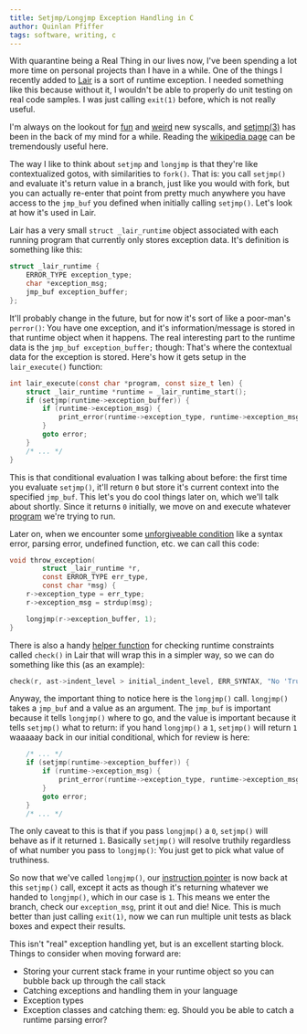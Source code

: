 ```yaml
---
title: Setjmp/Longjmp Exception Handling in C
author: Quinlan Pfiffer
tags: software, writing, c
---
```


With quarantine being a Real Thing in our lives now, I've been spending a lot
more time on personal projects than I have in a while. One of the things I
recently added to [Lair](https://git.sr.ht/~qpfiffer/lair) is a sort of runtime
exception. I needed something like this because without it, I wouldn't be able to properly
do unit testing on real code samples. I was just calling `exit(1)` before, which
is not really useful.

I'm always on the lookout for [fun](https://linux.die.net/man/2/writev) 
and [weird](https://linux.die.net/man/2/posix_fadvise) new syscalls, and
[setjmp(3)](https://linux.die.net/man/3/setjmp) has been in the
back of my mind for a while. Reading the [wikipedia page](https://en.wikipedia.org/wiki/Setjmp.h)
can be tremendously useful here.

The way I like to think about `setjmp` and `longjmp` is that they're like
contextualized gotos, with similarities to `fork()`. That is: you call
`setjmp()` and evaluate it's return value in a branch, just like you would with
fork, but you can actually re-enter that point from pretty much anywhere you
have access to the `jmp_buf` you defined when initially calling `setjmp()`.
Let's look at how it's used in Lair.

Lair has a very small `struct _lair_runtime` object associated with each running
program that currently only stores exception data. It's definition is
something like this:

```C
struct _lair_runtime {
	ERROR_TYPE exception_type;
	char *exception_msg;
	jmp_buf exception_buffer;
};
```

It'll probably change in the future, but for now it's sort of like a poor-man's
`perror()`: You have one exception, and it's information/message is stored in
that runtime object when it happens. The real interesting part to the runtime data is
the `jmp_buf exception_buffer;` though: That's where the contextual data for the
exception is stored. Here's how it gets setup in the `lair_execute()` function:

```C
int lair_execute(const char *program, const size_t len) {
	struct _lair_runtime *runtime = _lair_runtime_start();
	if (setjmp(runtime->exception_buffer)) {
		if (runtime->exception_msg) {
			print_error(runtime->exception_type, runtime->exception_msg);
		}
		goto error;
	}
    /* ... */
}
```

This is that conditional evaluation I was talking about before: the first time
you evaluate `setjmp()`, it'll return `0` but store it's current context into the
specified `jmp_buf`. This let's you do cool things later on, which we'll talk
about shortly. Since it returns `0` initially, we move on and execute whatever
[program](https://git.sr.ht/~qpfiffer/lair/tree/master/t/minus.den) we're trying to run.

Later on, when we encounter some [unforgiveable condition](https://github.com/munificent/vigil) like a syntax
error, parsing error, undefined function, etc. we can call this code:

```C
void throw_exception(
		struct _lair_runtime *r,
		const ERROR_TYPE err_type,
		const char *msg) {
	r->exception_type = err_type;
	r->exception_msg = strdup(msg);

	longjmp(r->exception_buffer, 1);
}
```

There is also a handy [helper function](https://git.sr.ht/~qpfiffer/lair/tree/master/src/error.c#L19-25)
for checking runtime constraints called `check()` in Lair that will wrap 
this in a simpler way, so we can do something like this (as an example):

```C
check(r, ast->indent_level > initial_indent_level, ERR_SYNTAX, "No 'True' condition to follow.");
```

Anyway, the important thing to notice here is the `longjmp()` call. `longjmp()`
takes a `jmp_buf` and a value as an argument. The `jmp_buf` is important because
it tells `longjmp()` where to go, and the value is important because it tells
`setjmp()` what to return: if you hand `longjmp()` a `1`, `setjmp()` will
return `1` waaaaay back in our initial conditional, which for review is here:

```C
	/* ... */
	if (setjmp(runtime->exception_buffer)) {
		if (runtime->exception_msg) {
			print_error(runtime->exception_type, runtime->exception_msg);
		}
		goto error;
	}
	/* ... */
```

The only caveat to this is that if you pass `longjmp()` a `0`, `setjmp()` will
behave as if it returned `1`. Basically `setjmp()` will resolve truthily
regardless of what number you pass to `longjmp()`: You just get to pick what
value of truthiness.

So now that we've called `longjmp()`, our [instruction pointer](https://en.wikipedia.org/wiki/Program_counter)
is now back at this `setjmp()` call, except it acts as though it's returning
whatever we handed to `longjmp()`, which in our case is `1`. This means we enter
the branch, check our `exception_msg`, print it out and die! Nice. This is much
better than just calling `exit(1)`, now we can run multiple unit tests as black
boxes and expect their results.

This isn't "real" exception handling yet, but is an excellent starting block.
Things to consider when moving forward are:

* Storing your current stack frame in your runtime object so you can bubble
  back up through the call stack
* Catching exceptions and handling them in your language
* Exception types
* Exception classes and catching them: eg. Should you be able to catch a runtime
  parsing error?
